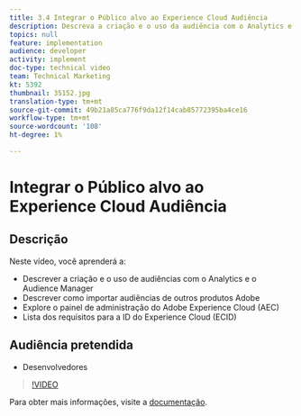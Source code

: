 ```yaml
---
title: 3.4 Integrar o Público alvo ao Experience Cloud Audiência
description: Descreva a criação e o uso da audiência com o Analytics e o Audience Manager, Descreva como importar o audiência de outros produtos para Adobe, Explore o painel de administração do Adobe Experience Cloud (AEC) e Lista os requisitos para a ID do Experience Cloud (ECID)
topics: null
feature: implementation
audience: developer
activity: implement
doc-type: technical video
team: Technical Marketing
kt: 5392
thumbnail: 35152.jpg
translation-type: tm+mt
source-git-commit: 49b21a85ca776f9da12f14cab85772395ba4ce16
workflow-type: tm+mt
source-wordcount: '108'
ht-degree: 1%

---
```



# Integrar o Público alvo ao Experience Cloud Audiência

## Descrição

Neste vídeo, você aprenderá a:

* Descrever a criação e o uso de audiências com o Analytics e o Audience Manager
* Descrever como importar audiências de outros produtos Adobe
* Explore o painel de administração do Adobe Experience Cloud (AEC)
* Lista dos requisitos para a ID do Experience Cloud (ECID)

## Audiência pretendida

* Desenvolvedores

>[!VIDEO](https://video.tv.adobe.com/v/35152/?quality=12)

Para obter mais informações, visite a [documentação](https://docs.adobe.com/content/help/en/target/using/integrate/mmp.html).
